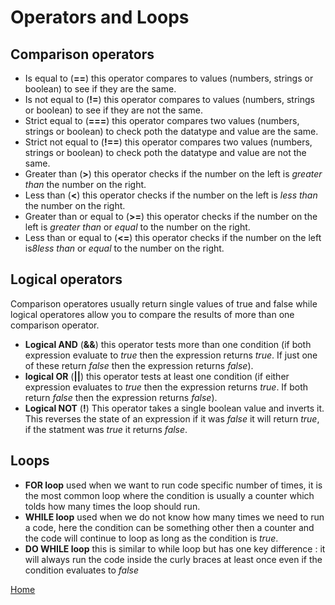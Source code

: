 # Operators and Loops
## Comparison operators 
- Is equal to (**==**)
this operator compares to values (numbers, strings or boolean) to see if they are the same.
- Is not equal to (**!=**)
  this operator compares to values (numbers, strings or boolean) to see if they are not the same.
- Strict equal to (**===**)
  this operator compares two values (numbers, strings or boolean) to check poth the datatype and value are the same.
- Strict not equal to (**!==**)
  this operator compares two values (numbers, strings or boolean) to check poth the datatype and value are not the same.
- Greater than (**>**)
  this operator checks if the number on the left is *greater than* the number on the right.
- Less than (**<**)
  this operator checks if the number on the left is *less than* the number on the right.
- Greater than or equal to (**>=**)
  this operator checks if the number on the left is *greater than* or *equal* to the number on the right.
- Less than or equal to (**<=**)
  this operator checks if the number on the left is*8less than* or *equal* to the number on the right.

## Logical operators
Comparison operatores usually return single values of true and false while logical operatores allow you to compare the results of more than one comparison operator.

- **Logical AND** (**&&**)
  this operator tests more than one condition (if both expression evaluate to *true* then the expression returns *true*. If just one of these return *false* then the expression returns *false*).
- **logical OR** (**||**)
  this operator tests at least one condition (if either expression evaluates to *true* then the expression returns *true*. If both return *false* then the expression returns *false*).
- **Logical NOT** (**!**) 
  This operator takes a single boolean value and inverts it. This reverses the state of an expression if it was *false* it will return *true*, if the statment was *true* it returns *false*.

## Loops 
- **FOR loop** 
  used when we want to run code specific number of times, it is the most common loop where the condition is usually a counter which tolds how many times the loop should run.
- **WHILE loop**
  used when we do not know how many times we need to run a code, here the condition can be something other then a counter and the code will continue to loop as long as the condition is *true*.
- **DO WHILE loop**
  this is similar to while loop but has one key difference : it will always run the code inside the curly braces at least once even if the condition evaluates to *false*

[Home]( https://kztahat.github.io/reading-notes/)